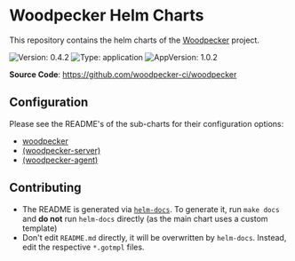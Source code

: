# Woodpecker Helm Charts

This repository contains the helm charts of the [Woodpecker](https://woodpecker-ci.org) project.

![Version: 0.4.2](https://img.shields.io/badge/Version-0.4.2-informational?style=flat-square) ![Type: application](https://img.shields.io/badge/Type-application-informational?style=flat-square) ![AppVersion: 1.0.2](https://img.shields.io/badge/AppVersion-1.0.2-informational?style=flat-square)

**Source Code**: <https://github.com/woodpecker-ci/woodpecker>

## Configuration

Please see the README's of the sub-charts for their configuration options:

- [woodpecker](./charts/woodpecker/charts/woodpecker/README.md)
- [(woodpecker-server)](./charts/woodpecker/charts/woodpecker-server/README.md)
- [(woodpecker-agent)](./charts/woodpecker/charts/woodpecker-agent/README.md)

## Contributing

- The README is generated via [`helm-docs`](https://github.com/norwoodj/helm-docs).
  To generate it, run `make docs` and **do not** run `helm-docs` directly (as the main chart uses a custom template)
- Don't edit `README.md` directly, it will be overwritten by `helm-docs`. Instead, edit the respective `*.gotmpl` files.
